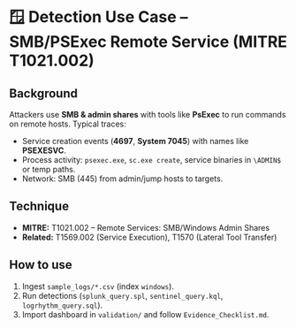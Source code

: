 # 🪟 Detection Use Case – SMB/PSExec Remote Service (MITRE T1021.002)

## Background
Attackers use **SMB & admin shares** with tools like **PsExec** to run commands on remote hosts. Typical traces:
- Service creation events (**4697**, **System 7045**) with names like **PSEXESVC**.
- Process activity: `psexec.exe`, `sc.exe create`, service binaries in `\ADMIN$` or temp paths.
- Network: SMB (445) from admin/jump hosts to targets.

## Technique
- **MITRE:** T1021.002 – Remote Services: SMB/Windows Admin Shares
- **Related:** T1569.002 (Service Execution), T1570 (Lateral Tool Transfer)

## How to use
1) Ingest `sample_logs/*.csv` (index `windows`).
2) Run detections (`splunk_query.spl`, `sentinel_query.kql`, `logrhythm_query.sql`).
3) Import dashboard in `validation/` and follow `Evidence_Checklist.md`.
